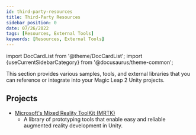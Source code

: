 ```yaml
---
id: third-party-resources
title: Third-Party Resources
sidebar_position: 0
date: 07/26/2022
tags: [Resources, External Tools]
keywords: [Resources, External Tools]
---
```


import DocCardList from '@theme/DocCardList';
import {useCurrentSidebarCategory} from '@docusaurus/theme-common';

This section provides various samples, tools, and external libraries that you can reference or integrate into your Magic Leap 2 Unity projects.

## Projects

- [Microsoft's Mixed Reality ToolKit (MRTK)](/versioned_docs/version-22-Feb-2023/guides/third-party/mrtk/mrtk-overview.md)
  - A library of prototyping tools that enable easy and reliable augmented reality development in Unity.

<DocCardList items={useCurrentSidebarCategory().items}/>

